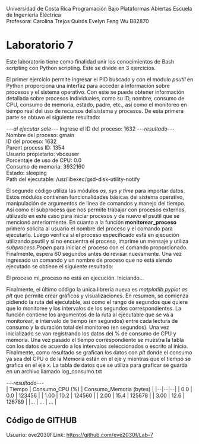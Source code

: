﻿Universidad de Costa Rica
Programación Bajo Plataformas Abiertas
Escuela de Ingeniería Eléctrica  
Profesora: Carolina Trejos Quirós
Evelyn Feng Wu B82870

# Laboratorio 7

Este laboratorio tiene como finalidad unir los conocimientos de Bash scripting con Python scripting. Este se divide en 3 ejercicios.

El primer ejercicio permite ingresar el PID buscado y con el módulo *psutil* en Python proporciona una interfaz para acceder a información sobre procesos y el sistema operativo. Con este se puede obtener información detallada sobre procesos individuales, como su ID, nombre, consumo de CPU, consumo de memoria, estado, padre, etc., así como el monitoreo en tiempo real del uso de recursos del sistema y procesos. De esta primera parte se obtuvo el siguiente resultado:

 *---al ejecutar sale---* 
Ingrese el ID del proceso: 1632
 *---resultado---* 
Nombre del proceso: gmain  
ID del proceso: 1632  
Parent process ID: 1354  
Usuario propietario: vboxuser  
Porcentaje de uso de CPU: 0.0  
Consumo de memoria: 3932160  
Estado: sleeping  
Path del ejecutable: /usr/libexec/gsd-disk-utility-notify

El segundo código utiliza las módulos   *os, sys y time* para importar datos. Estos módulos contienen funcionalidades básicas del sistema operativo, manipulación de argumentos de línea de comandos y manejo del tiempo. Así como el subprocess que nos permite trabajar con procesos externos, utilizado en este caso para iniciar procesos y de nuevo el psutil que se mencionó anteriormente. En cuanto a la función **monitorear_proceso** primero solicita al usuario el nombre del proceso y el comando para ejecutarlo. Luego verifica si el proceso especificado está en ejecución utilizando psutil y si no encuentra el proceso, imprime un mensaje y utiliza *subprocess.Popen* para iniciar el proceso con el comando proporcionado. Finalmente, espera 60 segundos antes de revisar nuevamente. Una vez ingresado un comando y un nombre de proceso que no está siendo ejecutado se obtiene el siguiente resultado:

 El proceso mi_proceso no está en ejecución. Iniciando...

Finalmente, el último código la única librería nueva es *matplotlib.pyplot as plt* que permite crear gráficos y visualizaciones. En resumen, se comienza pidiendo la ruta del ejecutable, así como el rango de segundos que quiere que lo monitoree y los intervalos de los segundos correspondientes. La función contiene los argumentos de la ruta al ejecutable que se va a monitorear, e intervalo de tiempo (en segundos) entre cada lectura de consumo y la duración total del monitoreo (en segundos). Una vez inicializado se van registrando los datos del % de consumo de CPU y memoria. Una vez pasado el tiempo correspondiente se muestra la tabla con los datos de acuerdo a los intervalos seleccionados o escrito al inicio. Finalmente, como resultado se grafican los datos con *plt* donde el consumo ya sea del CPU o de la Memoria están en el eje y mientras que el tiempo se grafica en el eje x. La tabla de datos que se utiliza para graficar se guarda en un archivo llamado log_consumo.txt

*---resultado---* 		   			 
| Tiempo  |  Consumo_CPU (%) |  Consumo_Memoria (bytes)  |
|--|--|--|
| 0.0  | 0.0 |   123456  |
|  1.00  | 10.2  |   124560  |
| 2.00 | 15.4 |   125678  |
| 3.00   |  12.6 |  126789  |
|...  |   ...   |    ... |   						
    				    					
     				     					
   				    					
           				         						

## Código de GITHUB
Usuario: eve2030f
Link: https://github.com/eve2030f/Lab-7




